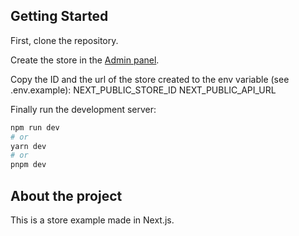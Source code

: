 ## Getting Started

First, clone the repository.

Create the store in the [Admin panel](https://nextjs-ecommerce-back.vercel.app/).

Copy the ID and the url of the store created to the env variable (see .env.example): 
NEXT_PUBLIC_STORE_ID
NEXT_PUBLIC_API_URL

Finally run the development server:

```bash
npm run dev
# or
yarn dev
# or
pnpm dev
```



## About the project
This is a store example made in Next.js.



